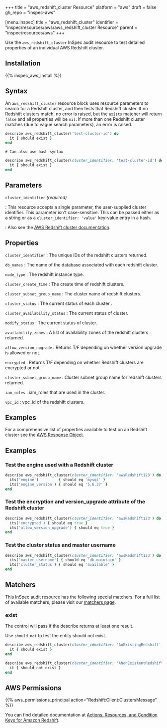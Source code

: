 +++
title = "aws_redshift_cluster Resource"
platform = "aws"
draft = false
gh_repo = "inspec-aws"

[menu.inspec]
title = "aws_redshift_cluster"
identifier = "inspec/resources/aws/aws_redshift_cluster Resource"
parent = "inspec/resources/aws"
+++

Use the `aws_redshift_cluster` InSpec audit resource to test detailed properties of an individual AWS Redshift cluster.


## Installation

{{% inspec_aws_install %}}

## Syntax

An `aws_redshift_cluster` resource block uses resource parameters to search for a Redshift cluster, and then tests that Redshift cluster.  If no Redshift clusters match, no error is raised, but the `exists` matcher will return `false` and all properties will be `nil`.  If more than one Redshift cluster matches (due to vague search parameters), an error is raised.

```ruby
describe aws_redshift_cluster('test-cluster-id') do
  it { should exist }
end
```

    # Can also use hash syntax
```ruby
describe aws_redshift_cluster(cluster_identifier: 'test-cluster-id') do
  it { should exist }
end
```

## Parameters

`cluster_identifier` _(required)_

: This resource accepts a single parameter, the user-supplied cluster identifier. This parameter isn't case-sensitive.
  This can be passed either as a string or as a `cluster_identifier: 'value'` key-value entry in a hash.

: Also see the [AWS Redshift cluster documentation](https://docs.aws.amazon.com/AWSCloudFormation/latest/UserGuide/aws-resource-redshift-cluster.html).

## Properties

`cluster_identifier`
: The unique IDs of the redshift clusters returned.

`db_names`
: The name of the database associated with each redshift cluster.

`node_type`
: The redshift instance type.

`cluster_create_time`
: The create time of redshift clusters.

`cluster_subnet_group_name`
: The cluster name of redshift clusters.

`cluster_status`
: The current status of each cluster .

`cluster_availability_status`
: The current status of cluster.

`modify_status`
: The current status of cluster.

`availability_zones`
: A list of availability zones of the redshift clusters returned.

`allow_version_upgrade`
: Returns T/F depending on whether version upgrade is allowed or not.

`encrypted`
: Returns T/F depending on whether Redshift clusters are encrypted or not.

`cluster_subnet_group_name`
: Cluster subnet group name for redshift clusters returned.

`iam_roles`
: iam_roles that are used in the cluster.

`vpc_id`
: vpc_id of the redshift clusters.

## Examples

For a comprehensive list of properties available to test on an Redshift cluster see the [AWS Response Object](https://docs.aws.amazon.com/sdk-for-ruby/v3/api/Aws/Redshift/Client.html#describe_clusters-instance_method.html).

## Examples

### Test the engine used with a Redshift cluster

```ruby
describe aws_redshift_cluster(cluster_identifier: 'awsRedshift123') do
  its('engine')         { should eq 'mysql' }
  its('engine_version') { should eq '5.6.37' }
end
```

### Test the encryption and version_upgrade attribute of the Redshift cluster

```ruby
describe aws_redshift_cluster(cluster_identifier: 'awsRedshift123') do
  its('encrypted') { should eq true }
  its('allow_version_upgrade') { should eq true }
end
```

### Test the cluster status and master username

```ruby
describe aws_redshift_cluster(cluster_identifier: 'awsRedshift123') do
  its('master_username') { should eq 'db-maintain' }
  its('cluster_status') { should eq 'available' }
end
```



## Matchers

This InSpec audit resource has the following special matchers. For a full list of available matchers, please visit our [matchers page](https://www.inspec.io/docs/reference/matchers/).

### exist

The control will pass if the describe returns at least one result.

Use `should_not` to test the entity should not exist.

```ruby
describe aws_redshift_cluster(cluster_identifier: 'AnExistingRedshift') do
  it { should exist }
end
```

```ruby
describe aws_redshift_cluster(cluster_identifier: 'ANonExistentRedshift') do
  it { should_not exist }
end
```

## AWS Permissions

{{% aws_permissions_principal action="Redshift:Client:ClustersMessage" %}}

You can find detailed documentation at [Actions, Resources, and Condition Keys for Amazon Redshift](https://docs.aws.amazon.com/IAM/latest/UserGuide/list_amazonRedshift.html).

